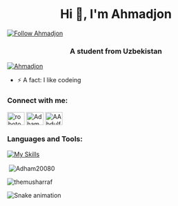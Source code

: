 <h1 align="center">Hi 👋, I'm Ahmadjon</h1>
<p><a href="https://github.com/Adham20080">
<img alt="Follow Ahmadjon" src="https://img.shields.io/static/v1?label=Follow&message=theMir8&style=for-the-badge&color=4A90E2&labelColor=222222" /></a></p>
<h3 align="center">A student from Uzbekistan</h3>


<p align="left"> <a href="https://github-profile-trophy.vercel.app/?username=ryo-ma&theme=algolia"><img src="https://github-profile-trophy.vercel.app/?username=Adham20080" alt="Ahmadjon" /></a> </p>

- ⚡ A fact: I like codeing


<h3 align="left">Connect with me:</h3>
<p align="left">
<a href="https://www.youtube.com/@robotoproprogramtexno" target="blank"><img align="center" src="https://raw.githubusercontent.com/rahuldkjain/github-profile-readme-generator/master/src/images/icons/Social/youtube.svg" alt="robotoproprogramtexno" height="30" width="40" /></a>
<a href="https://www.linkedin.com/in/ahmadjon-abdulfotih-222a6a2a5/" target="blank"><img align="center" src="https://raw.githubusercontent.com/rahuldkjain/github-profile-readme-generator/master/src/images/icons/Social/linked-in-alt.svg" alt="Adham20080" height="30" width="40" /></a>
<a href="https://twitter.com/AAbdulfotih" target="blank"><img align="center" src="https://raw.githubusercontent.com/rahuldkjain/github-profile-readme-generator/master/src/images/icons/Social/twitter.svg" alt="AAbdulfotih" height="30" width="40" /></a>
</p>

<h3 align="left">Languages and Tools:</h3>


[![My Skills](https://skillicons.dev/icons?i=linux,cpp,python,django,fastapi,qt,postgresql,sqlite,mongodb,git,html,css,vscode,linkedin)](https://skillicons.dev)


<p>&nbsp;<img align="center" src="https://github-readme-stats.vercel.app/api?username=Adham20080&show_icons=true&locale=en" alt="Adham20080" /></p>
<p><img align="center" src="https://github-readme-streak-stats.herokuapp.com/?user=Adham20080&" alt="themusharraf" /></p>

![Snake animation](https://github.com/mirsaid-mirzohidov/mirsaid-mirzohidov/blob/output/github-contribution-grid-snake.svg)

